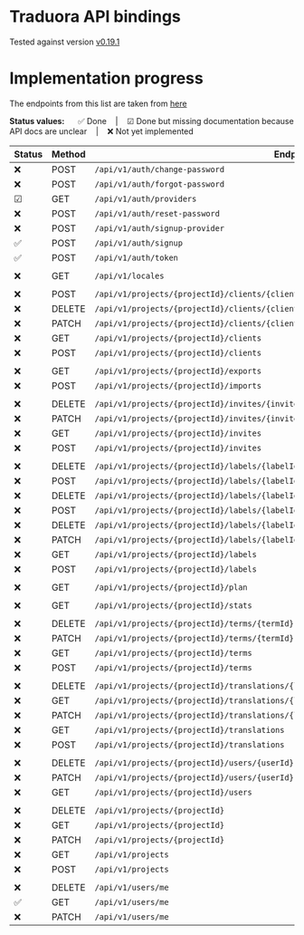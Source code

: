 # Traduora API bindings

Tested against version [v0.19.1](https://github.com/ever-co/ever-traduora/releases/tag/v0.19.1)



# Implementation progress

The endpoints from this list are taken from [here](api.json)

**Status values:** &nbsp;&nbsp;&nbsp;&nbsp; ✅ Done &nbsp;&nbsp; | &nbsp;&nbsp; ☑ Done but missing documentation because API docs are unclear &nbsp;&nbsp; | &nbsp;&nbsp; ❌ Not yet implemented


| Status | Method | Endpoint                                                                                | Type                   |
|--------|--------|-----------------------------------------------------------------------------------------|------------------------|
|   ❌   | POST   | `/api/v1/auth/change-password`                                                          |                        |
|   ❌   | POST   | `/api/v1/auth/forgot-password`                                                          |                        |
|   ☑   | GET    | `/api/v1/auth/providers`                                                                | [`api::auth::Providers`] |
|   ❌   | POST   | `/api/v1/auth/reset-password`                                                           |                        |
|   ❌   | POST   | `/api/v1/auth/signup-provider`                                                          |                        |
|   ✅   | POST   | `/api/v1/auth/signup`                                                                   | [`api::auth::Signup`]  |
|   ✅   | POST   | `/api/v1/auth/token`                                                                    | [`api::auth::Token`]   |
|        |        |                                                                                         |                        |
|   ❌   | GET    | `/api/v1/locales`                                                                       |                        |
|        |        |                                                                                         |                        |
|   ❌   | POST   | `/api/v1/projects/{projectId}/clients/{clientId}/rotate-secret`                         |                        |
|   ❌   | DELETE | `/api/v1/projects/{projectId}/clients/{clientId}`                                       |                        |
|   ❌   | PATCH  | `/api/v1/projects/{projectId}/clients/{clientId}`                                       |                        |
|   ❌   | GET    | `/api/v1/projects/{projectId}/clients`                                                  |                        |
|   ❌   | POST   | `/api/v1/projects/{projectId}/clients`                                                  |                        |
|        |        |                                                                                         |                        |
|   ❌   | GET    | `/api/v1/projects/{projectId}/exports`                                                  |                        |
|   ❌   | POST   | `/api/v1/projects/{projectId}/imports`                                                  |                        |
|        |        |                                                                                         |                        |
|   ❌   | DELETE | `/api/v1/projects/{projectId}/invites/{inviteId}`                                       |                        |
|   ❌   | PATCH  | `/api/v1/projects/{projectId}/invites/{inviteId}`                                       |                        |
|   ❌   | GET    | `/api/v1/projects/{projectId}/invites`                                                  |                        |
|   ❌   | POST   | `/api/v1/projects/{projectId}/invites`                                                  |                        |
|        |        |                                                                                         |                        |
|   ❌   | DELETE | `/api/v1/projects/{projectId}/labels/{labelId}/terms/{termId}/translations/{localeCode}`|                        |
|   ❌   | POST   | `/api/v1/projects/{projectId}/labels/{labelId}/terms/{termId}/translations/{localeCode}`|                        |
|   ❌   | DELETE | `/api/v1/projects/{projectId}/labels/{labelId}/terms/{termId}`                          |                        |
|   ❌   | POST   | `/api/v1/projects/{projectId}/labels/{labelId}/terms/{termId}`                          |                        |
|   ❌   | DELETE | `/api/v1/projects/{projectId}/labels/{labelId}`                                         |                        |
|   ❌   | PATCH  | `/api/v1/projects/{projectId}/labels/{labelId}`                                         |                        |
|   ❌   | GET    | `/api/v1/projects/{projectId}/labels`                                                   |                        |
|   ❌   | POST   | `/api/v1/projects/{projectId}/labels`                                                   |                        |
|        |        |                                                                                         |                        |
|   ❌   | GET    | `/api/v1/projects/{projectId}/plan`                                                     |                        |
|        |        |                                                                                         |                        |
|   ❌   | GET    | `/api/v1/projects/{projectId}/stats`                                                    |                        |
|        |        |                                                                                         |                        |
|   ❌   | DELETE | `/api/v1/projects/{projectId}/terms/{termId}`                                           |                        |
|   ❌   | PATCH  | `/api/v1/projects/{projectId}/terms/{termId}`                                           |                        |
|   ❌   | GET    | `/api/v1/projects/{projectId}/terms`                                                    |                        |
|   ❌   | POST   | `/api/v1/projects/{projectId}/terms`                                                    |                        |
|        |        |                                                                                         |                        |
|   ❌   | DELETE | `/api/v1/projects/{projectId}/translations/{localeCode}`                                |                        |
|   ❌   | GET    | `/api/v1/projects/{projectId}/translations/{localeCode}`                                |                        |
|   ❌   | PATCH  | `/api/v1/projects/{projectId}/translations/{localeCode}`                                |                        |
|   ❌   | GET    | `/api/v1/projects/{projectId}/translations`                                             |                        |
|   ❌   | POST   | `/api/v1/projects/{projectId}/translations`                                             |                        |
|        |        |                                                                                         |                        |
|   ❌   | DELETE | `/api/v1/projects/{projectId}/users/{userId}`                                           |                        |
|   ❌   | PATCH  | `/api/v1/projects/{projectId}/users/{userId}`                                           |                        |
|   ❌   | GET    | `/api/v1/projects/{projectId}/users`                                                    |                        |
|        |        |                                                                                         |                        |
|   ❌   | DELETE | `/api/v1/projects/{projectId}`                                                          |                        |
|   ❌   | GET    | `/api/v1/projects/{projectId}`                                                          |                        |
|   ❌   | PATCH  | `/api/v1/projects/{projectId}`                                                          |                        |
|   ❌   | GET    | `/api/v1/projects`                                                                      |                        |
|   ❌   | POST   | `/api/v1/projects`                                                                      |                        |
|        |        |                                                                                         |                        |
|   ❌   | DELETE | `/api/v1/users/me`                                                                      |                        |
|   ✅   | GET    | `/api/v1/users/me`                                                                      | [`api::users::Me`]     |
|   ❌   | PATCH  | `/api/v1/users/me`                                                                      |                        |